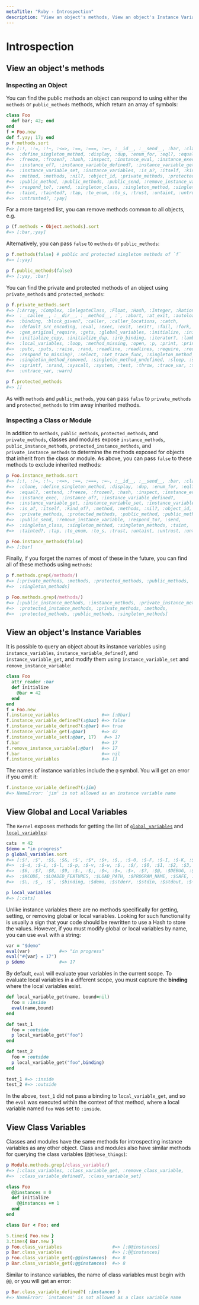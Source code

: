 ```yaml
---
metaTitle: "Ruby - Introspection"
description: "View an object's methods, View an object's Instance Variables, View Global and Local Variables, View Class Variables"
---
```


# Introspection



## View an object's methods


### Inspecting an Object

You can find the public methods an object can respond to using either the `methods` or `public_methods` methods, which return an array of symbols:

```ruby
class Foo
  def bar; 42; end
end
f = Foo.new
def f.yay; 17; end
p f.methods.sort
#=> [:!, :!=, :!~, :<=>, :==, :===, :=~, :__id__, :__send__, :bar, :class, :clone,
#=>  :define_singleton_method, :display, :dup, :enum_for, :eql?, :equal?, :extend,
#=>  :freeze, :frozen?, :hash, :inspect, :instance_eval, :instance_exec,
#=>  :instance_of?, :instance_variable_defined?, :instance_variable_get,
#=>  :instance_variable_set, :instance_variables, :is_a?, :itself, :kind_of?, 
#=>  :method, :methods, :nil?, :object_id, :private_methods, :protected_methods,
#=>  :public_method, :public_methods, :public_send, :remove_instance_variable,
#=>  :respond_to?, :send, :singleton_class, :singleton_method, :singleton_methods,
#=>  :taint, :tainted?, :tap, :to_enum, :to_s, :trust, :untaint, :untrust,
#=>  :untrusted?, :yay]

```

For a more targeted list, you can remove methods common to all objects, e.g.

```ruby
p (f.methods - Object.methods).sort
#=> [:bar,:yay]

```

Alternatively, you can pass `false` to `methods` or `public_methods`:

```ruby
p f.methods(false) # public and protected singleton methods of `f`
#=> [:yay]

p f.public_methods(false)
#=> [:yay, :bar]

```

You can find the private and protected methods of an object using `private_methods` and `protected_methods`:

```ruby
p f.private_methods.sort
#=> [:Array, :Complex, :DelegateClass, :Float, :Hash, :Integer, :Rational, :String,
#=>  :__callee__, :__dir__, :__method__, :`, :abort, :at_exit, :autoload, :autoload?,
#=>  :binding, :block_given?, :caller, :caller_locations, :catch,
#=>  :default_src_encoding, :eval, :exec, :exit, :exit!, :fail, :fork, :format, :gem,
#=>  :gem_original_require, :gets, :global_variables, :initialize, :initialize_clone,
#=>  :initialize_copy, :initialize_dup, :irb_binding, :iterator?, :lambda, :load,
#=>  :local_variables, :loop, :method_missing, :open, :p, :print, :printf, :proc,
#=>  :putc, :puts, :raise, :rand, :readline, :readlines, :require, :require_relative,
#=>  :respond_to_missing?, :select, :set_trace_func, :singleton_method_added,
#=>  :singleton_method_removed, :singleton_method_undefined, :sleep, :spawn,
#=>  :sprintf, :srand, :syscall, :system, :test, :throw, :trace_var, :trap,
#=>  :untrace_var, :warn]

p f.protected_methods
#=> []

```

As with `methods` and `public_methods`, you can pass `false` to `private_methods` and `protected_methods` to trim away inherited methods.

### Inspecting a Class or Module

In addition to `methods`, `public_methods`, `protected_methods`, and `private_methods`, classes and modules expose `instance_methods`, `public_instance_methods`, `protected_instance_methods`, and `private_instance_methods` to determine the methods exposed for objects that inherit from the class or module. As above, you can pass `false` to these methods to exclude inherited methods:

```ruby
p Foo.instance_methods.sort
#=> [:!, :!=, :!~, :<=>, :==, :===, :=~, :__id__, :__send__, :bar, :class,
#=>  :clone, :define_singleton_method, :display, :dup, :enum_for, :eql?,
#=>  :equal?, :extend, :freeze, :frozen?, :hash, :inspect, :instance_eval,
#=>  :instance_exec, :instance_of?, :instance_variable_defined?,
#=>  :instance_variable_get, :instance_variable_set, :instance_variables,
#=>  :is_a?, :itself, :kind_of?, :method, :methods, :nil?, :object_id,
#=>  :private_methods, :protected_methods, :public_method, :public_methods,
#=>  :public_send, :remove_instance_variable, :respond_to?, :send,
#=>  :singleton_class, :singleton_method, :singleton_methods, :taint,
#=>  :tainted?, :tap, :to_enum, :to_s, :trust, :untaint, :untrust, :untrusted?]

p Foo.instance_methods(false)
#=> [:bar]

```

Finally, if you forget the names of most of these in the future, you can find all of these methods using `methods`:

```ruby
p f.methods.grep(/methods/)
#=> [:private_methods, :methods, :protected_methods, :public_methods,
#=>  :singleton_methods]

p Foo.methods.grep(/methods/)
#=> [:public_instance_methods, :instance_methods, :private_instance_methods,
#=>  :protected_instance_methods, :private_methods, :methods,
#=>  :protected_methods, :public_methods, :singleton_methods]

```



## View an object's Instance Variables


It is possible to query an object about its instance variables using `instance_variables`, `instance_variable_defined?`, and `instance_variable_get`, and modify them using `instance_variable_set` and `remove_instance_variable`:

```ruby
class Foo
  attr_reader :bar
  def initialize
    @bar = 42
  end
end
f = Foo.new
f.instance_variables                #=> [:@bar]
f.instance_variable_defined?(:@baz) #=> false
f.instance_variable_defined?(:@bar) #=> true
f.instance_variable_get(:@bar)      #=> 42
f.instance_variable_set(:@bar, 17)   #=> 17
f.bar                               #=> 17
f.remove_instance_variable(:@bar)   #=> 17
f.bar                               #=> nil
f.instance_variables                #=> []

```

The names of instance variables include the `@` symbol. You will get an error if you omit it:

```ruby
f.instance_variable_defined?(:jim)
#=> NameError: `jim' is not allowed as an instance variable name

```



## View Global and Local Variables


The `Kernel` exposes methods for getting the list of [`global_variables`](http://ruby-doc.org/core-2.3.1/Kernel.html#method-i-global_variables) and [`local_variables`](http://ruby-doc.org/core-2.3.1/Kernel.html#method-i-local_variables):

```ruby
cats  = 42
$demo = "in progress"
p global_variables.sort
#=> [:$!, :$", :$$, :$&, :$', :$*, :$+, :$,, :$-0, :$-F, :$-I, :$-K, :$-W, :$-a,
#=>  :$-d, :$-i, :$-l, :$-p, :$-v, :$-w, :$., :$/, :$0, :$1, :$2, :$3, :$4, :$5,
#=>  :$6, :$7, :$8, :$9, :$:, :$;, :$<, :$=, :$>, :$?, :$@, :$DEBUG, :$FILENAME,
#=>  :$KCODE, :$LOADED_FEATURES, :$LOAD_PATH, :$PROGRAM_NAME, :$SAFE, :$VERBOSE,
#=>  :$\, :$_, :$`, :$binding, :$demo, :$stderr, :$stdin, :$stdout, :$~]

p local_variables
#=> [:cats]

```

Unlike instance variables there are no methods specifically for getting, setting, or removing global or local variables. Looking for such functionality is usually a sign that your code should be rewritten to use a Hash to store the values. However, if you must modify global or local variables by name, you can use `eval` with a string:

```ruby
var = "$demo"
eval(var)           #=> "in progress"
eval("#{var} = 17")
p $demo             #=> 17

```

By default, `eval` will evaluate your variables in the current scope. To evaluate local variables in a different scope, you must capture the **binding** where the local variables exist.

```ruby
def local_variable_get(name, bound=nil)
  foo = :inside
  eval(name,bound)
end

def test_1
  foo = :outside
  p local_variable_get("foo")
end

def test_2
  foo = :outside
  p local_variable_get("foo",binding)
end
  
test_1 #=> :inside
test_2 #=> :outside

```

In the above, `test_1` did not pass a binding to `local_variable_get`, and so the `eval` was executed within the context of that method, where a local variable named `foo` was set to `:inside`.



## View Class Variables


Classes and modules have the same methods for introspecting instance variables as any other object. Class and modules also have similar methods for querying the class variables (`@@these_things`):

```ruby
p Module.methods.grep(/class_variable/)
#=> [:class_variables, :class_variable_get, :remove_class_variable,
#=>  :class_variable_defined?, :class_variable_set]

class Foo
  @@instances = 0
  def initialize
    @@instances += 1
  end
end

class Bar < Foo; end

5.times{ Foo.new }
3.times{ Bar.new }
p Foo.class_variables                   #=> [:@@instances]
p Bar.class_variables                   #=> [:@@instances]
p Foo.class_variable_get(:@@instances)  #=> 8
p Bar.class_variable_get(:@@instances)  #=> 8

```

Similar to instance variables, the name of class variables must begin with `@@`, or you will get an error:

```ruby
p Bar.class_variable_defined?( :instances )
#=> NameError: `instances' is not allowed as a class variable name

```


